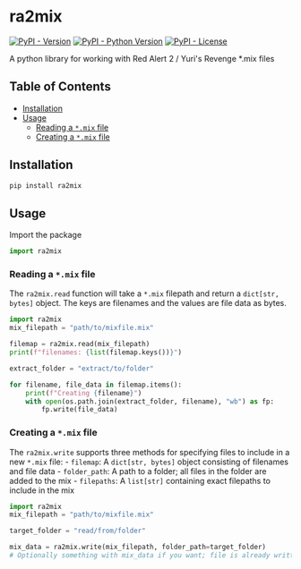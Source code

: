 # ra2mix
[![PyPI - Version](https://img.shields.io/pypi/v/ra2mix.svg)](https://pypi.org/project/ra2mix)
[![PyPI - Python Version](https://img.shields.io/pypi/pyversions/ra2mix.svg)](https://pypi.org/project/ra2mix)
[![PyPI - License](https://img.shields.io/pypi/l/ra2mix.svg)](https://pypi.org/project/ra2mix)

A python library for working with Red Alert 2 / Yuri's Revenge *.mix files

## Table of Contents
- [Installation](#installation)
- [Usage](#usage)
    - [Reading a `*.mix` file](#reading-a-mix-file)
    - [Creating a `*.mix` file](#creating-a-mix-file)

## Installation
```bash
pip install ra2mix
```

## Usage
Import the package

```python
import ra2mix
```

### Reading a `*.mix` file

The `ra2mix.read` function will take a `*.mix` filepath and return a `dict[str, bytes]`
object. The keys are filenames and the values are file data as bytes.

```python
import ra2mix
mix_filepath = "path/to/mixfile.mix"

filemap = ra2mix.read(mix_filepath)
print(f"filenames: {list(filemap.keys())}")

extract_folder = "extract/to/folder"

for filename, file_data in filemap.items():
    print(f"Creating {filename}")
    with open(os.path.join(extract_folder, filename), "wb") as fp:
        fp.write(file_data)
```

### Creating a `*.mix` file

The `ra2mix.write` supports three methods for specifying files to include in a new
`*.mix` file:
    - `filemap`: A `dict[str, bytes]` object consisting of filenames and file data
    - `folder_path`: A path to a folder; all files in the folder are added to the mix
    - `filepaths`: A `list[str]` containing exact filepaths to include in the mix

```python
import ra2mix
mix_filepath = "path/to/mixfile.mix"

target_folder = "read/from/folder"

mix_data = ra2mix.write(mix_filepath, folder_path=target_folder)
# Optionally something with mix_data if you want; file is already written to `target_folder`
```
